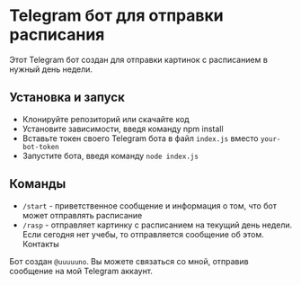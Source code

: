 # Telegram бот для отправки расписания

Этот Telegram бот создан для отправки картинок с расписанием в нужный день недели.

## Установка и запуск

- Клонируйте репозиторий или скачайте код
- Установите зависимости, введя команду npm install
- Вставьте токен своего Telegram бота в файл `index.js` вместо `your-bot-token`
- Запустите бота, введя команду `node index.js`

## Команды

- `/start` - приветственное сообщение и информация о том, что бот может отправлять расписание
- `/rasp` - отправляет картинку с расписанием на текущий день недели. Если сегодня нет учебы, то отправляется сообщение об этом.
  Контакты

Бот создан `@uuuuuno`. Вы можете связаться со мной, отправив сообщение на мой Telegram аккаунт.
